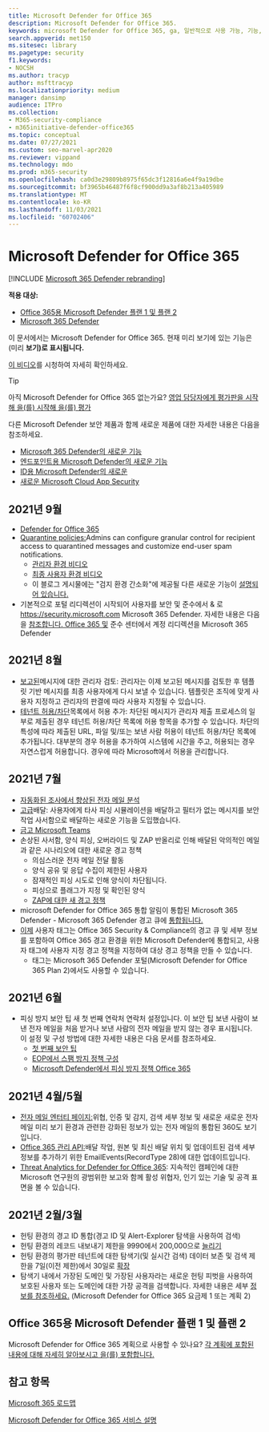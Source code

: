 ```yaml
---
title: Microsoft Defender for Office 365
description: Microsoft Defender for Office 365.
keywords: microsoft Defender for Office 365, ga, 일반적으로 사용 가능, 기능, 사용 가능, 새로운 기능
search.appverid: met150
ms.sitesec: library
ms.pagetype: security
f1.keywords:
- NOCSH
ms.author: tracyp
author: msfttracyp
ms.localizationpriority: medium
manager: dansimp
audience: ITPro
ms.collection:
- M365-security-compliance
- m365initiative-defender-office365
ms.topic: conceptual
ms.date: 07/27/2021
ms.custom: seo-marvel-apr2020
ms.reviewer: vippand
ms.technology: mdo
ms.prod: m365-security
ms.openlocfilehash: ca0d3e29809b8975f65dc3f12816a6e4f9a19dbe
ms.sourcegitcommit: bf3965b46487f6f8cf900dd9a3af8b213a405989
ms.translationtype: MT
ms.contentlocale: ko-KR
ms.lasthandoff: 11/03/2021
ms.locfileid: "60702406"
---
```

# <a name="whats-new-in-microsoft-defender-for-office-365"></a>Microsoft Defender for Office 365

[!INCLUDE [Microsoft 365 Defender rebranding](../includes/microsoft-defender-for-office.md)]

**적용 대상:**

- [Office 365용 Microsoft Defender 플랜 1 및 플랜 2](defender-for-office-365.md)
- [Microsoft 365 Defender](../defender/microsoft-365-defender.md)

이 문서에서는 Microsoft Defender for Office 365. 현재 미리 보기에 있는 기능은 (미리 **보기)로 표시됩니다.**

[이 비디오](https://www.youtube.com/watch?v=Tdz6KfruDGo&list=PL3ZTgFEc7LystRja2GnDeUFqk44k7-KXf&index=3)를 시청하여 자세히 확인하세요.

> [!TIP]
> 아직 Microsoft Defender for Office 365 없는가요? [영업 담당자에게 평가판을 시작해 을(를) 시작해 을(를) 평가](https://info.microsoft.com/ww-landing-M365SMB-web-contact.html)

다른 Microsoft Defender 보안 제품과 함께 새로운 제품에 대한 자세한 내용은 다음을 참조하세요.

- [Microsoft 365 Defender의 새로운 기능](../defender/whats-new.md)
- [엔드포인트용 Microsoft Defender의 새로운 기능](../defender-endpoint/whats-new-in-microsoft-defender-atp.md)
- [ID용 Microsoft Defender의 새로운](/defender-for-identity/whats-new)
- [새로운 Microsoft Cloud App Security](/cloud-app-security/release-notes)

## <a name="september-2021"></a>2021년 9월

- [Defender for Office 365](https://techcommunity.microsoft.com/t5/microsoft-defender-for-office/improving-the-reporting-experience-in-microsoft-defender-for/ba-p/2760898)
- [Quarantine policies:](quarantine-policies.md)Admins can configure granular control for recipient access to quarantined messages and customize end-user spam notifications.
  - [관리자 환경 비디오](https://youtu.be/vnar4HowfpY)
  - [최종 사용자 환경 비디오](https://youtu.be/s-vozLO43rI)
  - 이 블로그 게시물에는 "검지 환경 간소화"에 제공될 다른 새로운 기능이 [설명되어 있습니다.](https://techcommunity.microsoft.com/t5/microsoft-defender-for-office/simplifying-the-quarantine-experience/ba-p/2676388)
- 기본적으로 포털 리디렉션이 시작되어 사용자를 보안 및 준수에서 & 로 <https://security.microsoft.com> Microsoft 365 Defender. 자세한 내용은 다음을 [참조합니다. Office 365 및](/microsoft-365/security/defender/microsoft-365-security-mdo-redirection) 준수 센터에서 계정 리디렉션을 Microsoft 365 Defender

## <a name="august-2021"></a>2021년 8월

- [보고된](admin-review-reported-message.md)메시지에 대한 관리자 검토: 관리자는 이제 보고된 메시지를 검토한 후 템플릿 기반 메시지를 최종 사용자에게 다시 보낼 수 있습니다. 템플릿은 조직에 맞게 사용자 지정하고 관리자의 판결에 따라 사용자 지정될 수 있습니다.
- [테넌트 허용/차단](manage-tenant-allows.md)목록에서 허용 추가: 차단된 메시지가 관리자 제출 프로세스의 일부로 제출된 경우 테넌트 허용/차단 목록에 허용 항목을 추가할 수 있습니다. 차단의 특성에 따라 제출된 URL, 파일 및/또는 보낸 사람 허용이 테넌트 허용/차단 목록에 추가됩니다. 대부분의 경우 허용을 추가하여 시스템에 시간을 주고, 허용되는 경우 자연스럽게 허용합니다. 경우에 따라 Microsoft에서 허용을 관리합니다.

## <a name="july-2021"></a>2021년 7월

- [자동화된 조사에서 향상된 전자 메일 분석](email-analysis-investigations.md)
- [고급](configure-advanced-delivery.md)배달: 사용자에게 타사 피싱 시뮬레이션을 배달하고 필터가 없는 메시지를 보안 작업 사서함으로 배달하는 새로운 기능을 도입했습니다.
- [금고 Microsoft Teams](safe-links.md#safe-links-settings-for-microsoft-teams)
- 손상된 사서함, 양식 피싱, 오버라이드 및 ZAP 반올리로 인해 배달된 악의적인 메일과 같은 시나리오에 대한 새로운 경고 정책
  - 의심스러운 전자 메일 전달 활동
  - 양식 공유 및 응답 수집이 제한된 사용자
  - 잠재적인 피싱 시도로 인해 양식이 차단됩니다.
  - 피싱으로 플래그가 지정 및 확인된 양식
  - [ZAP에 대한 새 경고 정책](../../compliance/new-defender-alert-policies.md)
- microsoft Defender for Office 365 통합 알림이 통합된 Microsoft 365 Defender - Microsoft 365 Defender 경고 큐에 [통합됩니다.](../defender/investigate-alerts.md)
- [이제](user-tags.md) 사용자 태그는 Office 365 Security & Compliance의 경고 큐 및 세부 정보를 포함하여 Office 365 경고 환경을 위한 Microsoft Defender에 통합되고, 사용자 태그에 사용자 지정 경고 정책을 지정하여 대상 경고 정책을 만들 수 있습니다.
  - 태그는 Microsoft 365 Defender 포털(Microsoft Defender for Office 365 Plan 2)에서도 사용할 수 있습니다.

## <a name="june-2021"></a>2021년 6월

- 피싱 방지 보안 팁 새 첫 번째 연락처 연락처 설정입니다. 이 보안 팁 보낸 사람이 보낸 전자 메일을 처음 받거나 보낸 사람의 전자 메일을 받지 않는 경우 표시됩니다. 이 설정 및 구성 방법에 대한 자세한 내용은 다음 문서를 참조하세요.
  - [첫 번째 보안 팁](set-up-anti-phishing-policies.md#first-contact-safety-tip)
  - [EOP에서 스팸 방지 정책 구성](configure-anti-phishing-policies-eop.md)
  - [Microsoft Defender에서 피싱 방지 정책 Office 365](configure-mdo-anti-phishing-policies.md)

## <a name="aprilmay-2021"></a>2021년 4월/5월

- [전자 메일 엔터티 페이지:](mdo-email-entity-page.md)위협, 인증 및 감지, 검색 세부 정보 및 새로운 새로운 전자 메일 미리 보기 환경과 관련한 강화된 정보가 있는 전자 메일의 통합된 360도 보기입니다.
- [Office 365 관리 API:](/office/office-365-management-api/office-365-management-activity-api-schema#email-message-events)배달 작업, 원본 및 최신 배달 위치 및 업데이트된 검색 세부 정보를 추가하기 위한 EmailEvents(RecordType 28)에 대한 업데이트입니다.
- [Threat Analytics for Defender for Office 365](/microsoft-365/security/defender/threat-analytics): 지속적인 캠페인에 대한 Microsoft 연구원의 광범위한 보고와 함께 활성 위협자, 인기 있는 기술 및 공격 표면을 볼 수 있습니다.

## <a name="februarymarch-2021"></a>2021년 2월/3월

- 헌팅 환경의 경고 ID 통합(경고 ID [](threat-explorer.md) 및 Alert-Explorer 탐색을 사용하여 검색)
- 헌팅 환경의 레코드 내보내기 제한을 9990에서 200,000으로 [늘리기](threat-explorer.md)
- 헌팅 환경의 평가판 테넌트에 대한 탐색기(및 실시간 검색) 데이터 보존 및 검색 제한을 7일(이전 제한)에서 30일로 [확장](threat-explorer.md)
- 탐색기 내에서 가장된  도메인 및 가장된 사용자라는 새로운 헌팅 피벗을 사용하여 보호된 사용자 또는 도메인에 대한 가장 공격을 검색합니다.  자세한 내용은 세부 [정보를 참조하세요.](threat-explorer.md#view-phishing-emails-sent-to-impersonated-users-and-domains) (Microsoft Defender for Office 365 요금제 1 또는 계획 2)


## <a name="microsoft-defender-for-office-365-plan-1-and-plan-2"></a>Office 365용 Microsoft Defender 플랜 1 및 플랜 2

Microsoft Defender for Office 365 계획으로 사용할 수 있나요? [각 계획에 포함된 내용에 대해 자세히 알아보시고 을(를) 포함합니다.](defender-for-office-365.md#microsoft-defender-for-office-365-plan-1-and-plan-2)

## <a name="see-also"></a>참고 항목

[Microsoft 365 로드맵](https://www.microsoft.com/microsoft-365/roadmap)

[Microsoft Defender for Office 365 서비스 설명](/office365/servicedescriptions/office-365-advanced-threat-protection-service-description)
